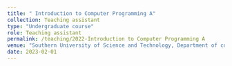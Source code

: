 ```yaml
---
title: " Introduction to Computer Programming A"
collection: Teaching assistant
type: "Undergraduate course"
role: Teaching assistant
permalink: /teaching/2022-Introduction to Computer Programming A
venue: "Southern University of Science and Technology, Department of computer science and engineering"
date: 2023-02-01
---
```


